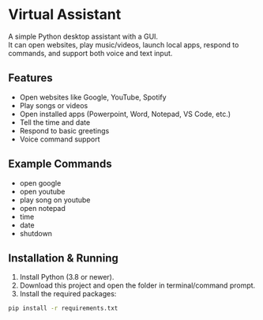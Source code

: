 # Virtual Assistant

A simple Python desktop assistant with a GUI.  
It can open websites, play music/videos, launch local apps, respond to commands, and support both voice and text input.

## Features
- Open websites like Google, YouTube, Spotify
- Play songs or videos
- Open installed apps (Powerpoint, Word, Notepad, VS Code, etc.)
- Tell the time and date
- Respond to basic greetings
- Voice command support

## Example Commands
- open google
- open youtube
- play song on youtube
- open notepad
- time
- date
- shutdown

## Installation & Running
1. Install Python (3.8 or newer).
2. Download this project and open the folder in terminal/command prompt.
3. Install the required packages:
```bash
pip install -r requirements.txt
